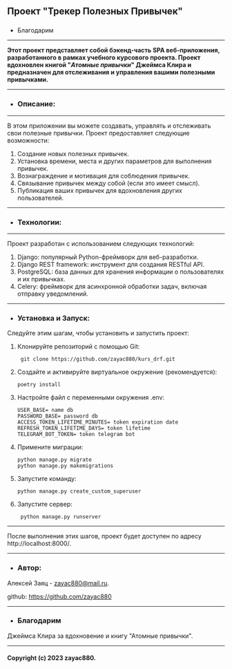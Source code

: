 ## Проект "Трекер Полезных Привычек"

###
* Благодарим
***

**Этот проект представляет собой бэкенд-часть SPA веб-приложения, разработанного в рамках учебного курсового проекта. Проект вдохновлен книгой "_Атомные привычки_" Джеймса Клира и предназначен для отслеживания и управления вашими полезными привычками.**

***
* ### **Описание:**
***

В этом приложении вы можете создавать, управлять и отслеживать свои полезные привычки. Проект предоставляет следующие возможности:
 
1. Создание новых полезных привычек.
2. Установка времени, места и других параметров для выполнения привычек.
3. Вознаграждение и мотивация для соблюдения привычек.
4. Связывание привычек между собой (если это имеет смысл).
5. Публикация ваших привычек для вдохновления других пользователей.

***
* ### **Технологии:**
***

Проект разработан с использованием следующих технологий:

1. Django: популярный Python-фреймворк для веб-разработки.
2. Django REST framework: инструмент для создания RESTful API.
3. PostgreSQL: база данных для хранения информации о пользователях и их привычках.
4. Celery: фреймворк для асинхронной обработки задач, включая отправку уведомлений.

***
* ### **Установка и Запуск:**
Следуйте этим шагам, чтобы установить и запустить проект:
1. Клонируйте репозиторий с помощью Git:
 
        git clone https://github.com/zayac880/kurs_drf.git

2. Создайте и активируйте виртуальное окружение (рекомендуется):

       poetry install

3. Настройте файл с переменными окружения .env:

       USER_BASE= name db
       PASSWORD_BASE= password db
       ACCESS_TOKEN_LIFETIME_MINUTES= token expiration date
       REFRESH_TOKEN_LIFETIME_DAYS= token lifetime
       TELEGRAM_BOT_TOKEN= token telegram bot

4. Примените миграции:
 
       python manage.py migrate
       python manage.py makemigrations
 
5. Запустите команду:
      
       python manage.py create_custom_superuser    

6. Запустите сервер:

        python manage.py runserver
***
После выполнения этих шагов, проект будет доступен по адресу http://localhost:8000/.
***

* ### **Автор:**
Алексей Заяц  -  zayac880@mail.ru.

github: https://github.com/zayac880
***

* ### **Благодарим**

Джеймса Клира за вдохновение и книгу "Атомные привычки".

***
#### Copyright (c) 2023 zayac880.
